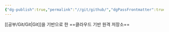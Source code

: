 ```yaml
---
{"dg-publish":true,"permalink":"//git/github/","dgPassFrontmatter":true}
---
```



[[공부/Git/Git\|Git]]을 기반으로 한 ==클라우드 기반 원격 저장소==
